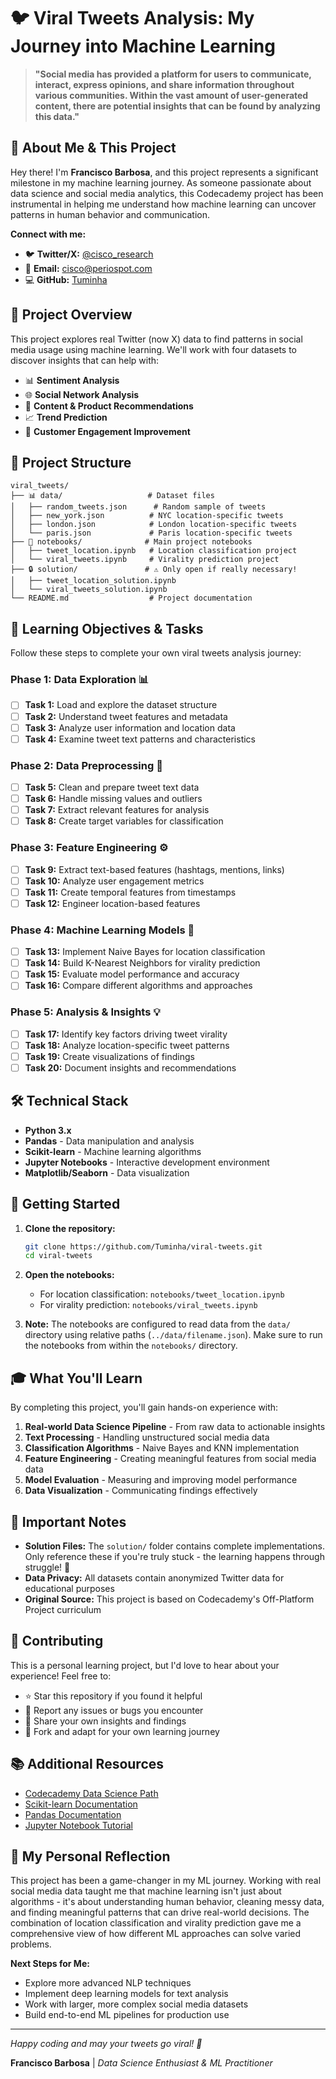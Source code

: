 # 🐦 Viral Tweets Analysis: My Journey into Machine Learning

> **"Social media has provided a platform for users to communicate, interact, express opinions, and share information throughout various communities. Within the vast amount of user-generated content, there are potential insights that can be found by analyzing this data."**

## 👋 About Me & This Project

Hey there! I'm **Francisco Barbosa**, and this project represents a significant milestone in my machine learning journey. As someone passionate about data science and social media analytics, this Codecademy project has been instrumental in helping me understand how machine learning can uncover patterns in human behavior and communication.

**Connect with me:**
- 🐦 **Twitter/X:** [@cisco_research](https://twitter.com/cisco_research)
- 📧 **Email:** cisco@periospot.com
- 💻 **GitHub:** [Tuminha](https://github.com/Tuminha)

## 🎯 Project Overview

This project explores real Twitter (now X) data to find patterns in social media usage using machine learning. We'll work with four datasets to discover insights that can help with:

- 📊 **Sentiment Analysis**
- 🌐 **Social Network Analysis** 
- 🎯 **Content & Product Recommendations**
- 📈 **Trend Prediction**
- 💬 **Customer Engagement Improvement**

## 📁 Project Structure

```
viral_tweets/
├── 📊 data/                   # Dataset files
│   ├── random_tweets.json      # Random sample of tweets
│   ├── new_york.json          # NYC location-specific tweets
│   ├── london.json            # London location-specific tweets
│   └── paris.json             # Paris location-specific tweets
├── 📓 notebooks/              # Main project notebooks
│   ├── tweet_location.ipynb   # Location classification project
│   └── viral_tweets.ipynb     # Virality prediction project
├── 🔒 solution/               # ⚠️ Only open if really necessary!
│   ├── tweet_location_solution.ipynb
│   └── viral_tweets_solution.ipynb
└── README.md                  # Project documentation
```

## 🚀 Learning Objectives & Tasks

Follow these steps to complete your own viral tweets analysis journey:

### Phase 1: Data Exploration 📊
- [ ] **Task 1:** Load and explore the dataset structure
- [ ] **Task 2:** Understand tweet features and metadata
- [ ] **Task 3:** Analyze user information and location data
- [ ] **Task 4:** Examine tweet text patterns and characteristics

### Phase 2: Data Preprocessing 🧹
- [ ] **Task 5:** Clean and prepare tweet text data
- [ ] **Task 6:** Handle missing values and outliers
- [ ] **Task 7:** Extract relevant features for analysis
- [ ] **Task 8:** Create target variables for classification

### Phase 3: Feature Engineering ⚙️
- [ ] **Task 9:** Extract text-based features (hashtags, mentions, links)
- [ ] **Task 10:** Analyze user engagement metrics
- [ ] **Task 11:** Create temporal features from timestamps
- [ ] **Task 12:** Engineer location-based features

### Phase 4: Machine Learning Models 🤖
- [ ] **Task 13:** Implement Naive Bayes for location classification
- [ ] **Task 14:** Build K-Nearest Neighbors for virality prediction
- [ ] **Task 15:** Evaluate model performance and accuracy
- [ ] **Task 16:** Compare different algorithms and approaches

### Phase 5: Analysis & Insights 💡
- [ ] **Task 17:** Identify key factors driving tweet virality
- [ ] **Task 18:** Analyze location-specific tweet patterns
- [ ] **Task 19:** Create visualizations of findings
- [ ] **Task 20:** Document insights and recommendations

## 🛠️ Technical Stack

- **Python 3.x**
- **Pandas** - Data manipulation and analysis
- **Scikit-learn** - Machine learning algorithms
- **Jupyter Notebooks** - Interactive development environment
- **Matplotlib/Seaborn** - Data visualization

## 📂 Getting Started

1. **Clone the repository:**
   ```bash
   git clone https://github.com/Tuminha/viral-tweets.git
   cd viral-tweets
   ```

2. **Open the notebooks:**
   - For location classification: `notebooks/tweet_location.ipynb`
   - For virality prediction: `notebooks/viral_tweets.ipynb`

3. **Note:** The notebooks are configured to read data from the `data/` directory using relative paths (`../data/filename.json`). Make sure to run the notebooks from within the `notebooks/` directory.

## 🎓 What You'll Learn

By completing this project, you'll gain hands-on experience with:

1. **Real-world Data Science Pipeline** - From raw data to actionable insights
2. **Text Processing** - Handling unstructured social media data
3. **Classification Algorithms** - Naive Bayes and KNN implementation
4. **Feature Engineering** - Creating meaningful features from social media data
5. **Model Evaluation** - Measuring and improving model performance
6. **Data Visualization** - Communicating findings effectively

## 🚨 Important Notes

- **Solution Files:** The `solution/` folder contains complete implementations. Only reference these if you're truly stuck - the learning happens through struggle! 💪
- **Data Privacy:** All datasets contain anonymized Twitter data for educational purposes
- **Original Source:** This project is based on Codecademy's Off-Platform Project curriculum

## 🤝 Contributing

This is a personal learning project, but I'd love to hear about your experience! Feel free to:

- ⭐ Star this repository if you found it helpful
- 🐛 Report any issues or bugs you encounter
- 💬 Share your own insights and findings
- 🔄 Fork and adapt for your own learning journey

## 📚 Additional Resources

- [Codecademy Data Science Path](https://www.codecademy.com/learn/paths/data-science)
- [Scikit-learn Documentation](https://scikit-learn.org/stable/)
- [Pandas Documentation](https://pandas.pydata.org/docs/)
- [Jupyter Notebook Tutorial](https://jupyter-notebook.readthedocs.io/en/stable/)

## 🎉 My Personal Reflection

This project has been a game-changer in my ML journey. Working with real social media data taught me that machine learning isn't just about algorithms - it's about understanding human behavior, cleaning messy data, and finding meaningful patterns that can drive real-world decisions. The combination of location classification and virality prediction gave me a comprehensive view of how different ML approaches can solve varied problems.

**Next Steps for Me:**
- Explore more advanced NLP techniques
- Implement deep learning models for text analysis
- Work with larger, more complex social media datasets
- Build end-to-end ML pipelines for production use

---

*Happy coding and may your tweets go viral! 🚀*

**Francisco Barbosa** | *Data Science Enthusiast & ML Practitioner*
